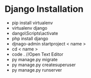 # Django Installation

+ pip install virtualenv
+ virtualenv django
+ dango\Scripts\activate
+ php install django
+ djnago-admin startproject < name >
+ cd < name >
+ code . //Open Text Editor
+ py manage.py migrate
+ py manage.py createsuperuser
+ py manage.py runserver
